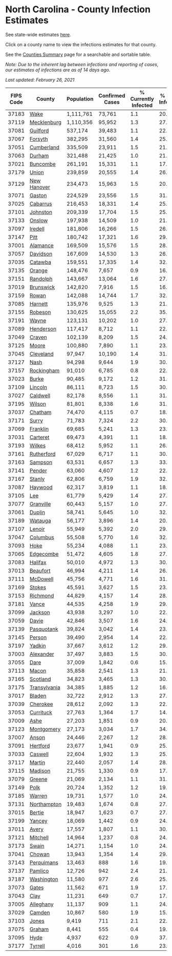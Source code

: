 # North Carolina - County Infection Estimates

See state-wide estimates [here](/infections/us-nc).

Click on a county name to view the infections estimates for that county.

See the [Counties Summary](/infections/summary-counties) page for a searchable and sortable table.

*Note: Due to the inherent lag between infections and reporting of cases, our estimates of infections are as of 14 days ago.*

*Last updated: February 26, 2021*

|   FIPS Code |                       County |   Population |   Confirmed Cases |   % Currently Infected |   % Total Infected |
|-------------|------------------------------|--------------|-------------------|------------------------|--------------------|
|       37183 |                 [Wake](wake) |    1,111,761 |            73,761 |                    1.1 |               20.2 |
|       37119 |   [Mecklenburg](mecklenburg) |    1,110,356 |            95,952 |                    1.3 |               27.1 |
|       37081 |         [Guilford](guilford) |      537,174 |            39,483 |                    1.1 |               22.4 |
|       37067 |           [Forsyth](forsyth) |      382,295 |            31,560 |                    1.4 |               25.3 |
|       37051 |     [Cumberland](cumberland) |      335,509 |            23,911 |                    1.5 |               21.4 |
|       37063 |             [Durham](durham) |      321,488 |            21,425 |                    1.0 |               21.6 |
|       37021 |         [Buncombe](buncombe) |      261,191 |            15,331 |                    1.1 |               17.5 |
|       37179 |               [Union](union) |      239,859 |            20,555 |                    1.4 |               26.1 |
|       37129 |   [New Hanover](new-hanover) |      234,473 |            15,963 |                    1.5 |               20.6 |
|       37071 |             [Gaston](gaston) |      224,529 |            23,556 |                    1.5 |               31.8 |
|       37025 |         [Cabarrus](cabarrus) |      216,453 |            18,331 |                    1.4 |               25.7 |
|       37101 |         [Johnston](johnston) |      209,339 |            17,704 |                    1.5 |               25.9 |
|       37133 |             [Onslow](onslow) |      197,938 |            14,509 |                    1.0 |               21.8 |
|       37097 |           [Iredell](iredell) |      181,806 |            16,266 |                    1.5 |               26.8 |
|       37147 |                 [Pitt](pitt) |      180,742 |            17,321 |                    1.6 |               29.0 |
|       37001 |         [Alamance](alamance) |      169,509 |            15,576 |                    1.5 |               28.0 |
|       37057 |         [Davidson](davidson) |      167,609 |            14,530 |                    1.3 |               26.3 |
|       37035 |           [Catawba](catawba) |      159,551 |            17,335 |                    1.4 |               32.7 |
|       37135 |             [Orange](orange) |      148,476 |             7,657 |                    0.9 |               16.3 |
|       37151 |         [Randolph](randolph) |      143,667 |            13,064 |                    1.6 |               27.8 |
|       37019 |       [Brunswick](brunswick) |      142,820 |             7,916 |                    1.5 |               16.7 |
|       37159 |               [Rowan](rowan) |      142,088 |            14,744 |                    1.7 |               32.0 |
|       37085 |           [Harnett](harnett) |      135,976 |             9,525 |                    1.3 |               21.2 |
|       37155 |           [Robeson](robeson) |      130,625 |            15,055 |                    2.2 |               35.5 |
|       37191 |               [Wayne](wayne) |      123,131 |            10,202 |                    1.0 |               27.3 |
|       37089 |       [Henderson](henderson) |      117,417 |             8,712 |                    1.1 |               22.8 |
|       37049 |             [Craven](craven) |      102,139 |             8,209 |                    1.5 |               24.0 |
|       37125 |               [Moore](moore) |      100,880 |             7,890 |                    1.1 |               23.7 |
|       37045 |       [Cleveland](cleveland) |       97,947 |            10,190 |                    1.4 |               31.2 |
|       37127 |                 [Nash](nash) |       94,298 |             9,644 |                    1.9 |               30.8 |
|       37157 |     [Rockingham](rockingham) |       91,010 |             6,785 |                    0.8 |               22.2 |
|       37023 |               [Burke](burke) |       90,485 |             9,172 |                    1.2 |               31.4 |
|       37109 |           [Lincoln](lincoln) |       86,111 |             8,723 |                    1.5 |               30.2 |
|       37027 |         [Caldwell](caldwell) |       82,178 |             8,556 |                    1.1 |               31.6 |
|       37195 |             [Wilson](wilson) |       81,801 |             8,338 |                    1.6 |               31.5 |
|       37037 |           [Chatham](chatham) |       74,470 |             4,115 |                    0.7 |               18.7 |
|       37171 |               [Surry](surry) |       71,783 |             7,324 |                    2.2 |               30.7 |
|       37069 |         [Franklin](franklin) |       69,685 |             5,241 |                    1.3 |               23.0 |
|       37031 |         [Carteret](carteret) |       69,473 |             4,391 |                    1.1 |               18.7 |
|       37193 |             [Wilkes](wilkes) |       68,412 |             5,952 |                    1.1 |               26.9 |
|       37161 |     [Rutherford](rutherford) |       67,029 |             6,717 |                    1.1 |               30.5 |
|       37163 |           [Sampson](sampson) |       63,531 |             6,657 |                    1.3 |               33.2 |
|       37141 |             [Pender](pender) |       63,060 |             4,607 |                    1.2 |               22.0 |
|       37167 |             [Stanly](stanly) |       62,806 |             6,759 |                    1.9 |               32.6 |
|       37087 |           [Haywood](haywood) |       62,317 |             3,819 |                    1.1 |               18.2 |
|       37105 |                   [Lee](lee) |       61,779 |             5,429 |                    1.4 |               27.8 |
|       37077 |       [Granville](granville) |       60,443 |             5,157 |                    1.0 |               27.4 |
|       37061 |             [Duplin](duplin) |       58,741 |             5,645 |                    1.0 |               32.0 |
|       37189 |           [Watauga](watauga) |       56,177 |             3,896 |                    1.4 |               20.6 |
|       37107 |             [Lenoir](lenoir) |       55,949 |             5,392 |                    2.0 |               29.2 |
|       37047 |         [Columbus](columbus) |       55,508 |             5,770 |                    1.6 |               32.1 |
|       37093 |                 [Hoke](hoke) |       55,234 |             4,088 |                    1.1 |               23.0 |
|       37065 |       [Edgecombe](edgecombe) |       51,472 |             4,605 |                    1.8 |               27.5 |
|       37083 |           [Halifax](halifax) |       50,010 |             4,972 |                    1.3 |               30.3 |
|       37013 |         [Beaufort](beaufort) |       46,994 |             4,211 |                    1.4 |               26.8 |
|       37111 |         [McDowell](mcdowell) |       45,756 |             4,771 |                    1.6 |               31.6 |
|       37169 |             [Stokes](stokes) |       45,591 |             3,627 |                    1.5 |               23.6 |
|       37153 |         [Richmond](richmond) |       44,829 |             4,157 |                    1.4 |               28.1 |
|       37181 |               [Vance](vance) |       44,535 |             4,258 |                    1.9 |               29.6 |
|       37099 |           [Jackson](jackson) |       43,938 |             3,297 |                    1.0 |               22.5 |
|       37059 |               [Davie](davie) |       42,846 |             3,507 |                    1.6 |               24.6 |
|       37139 |     [Pasquotank](pasquotank) |       39,824 |             3,042 |                    1.4 |               23.3 |
|       37145 |             [Person](person) |       39,490 |             2,954 |                    1.4 |               22.0 |
|       37197 |             [Yadkin](yadkin) |       37,667 |             3,612 |                    1.2 |               29.4 |
|       37003 |       [Alexander](alexander) |       37,497 |             3,883 |                    1.5 |               30.8 |
|       37055 |                 [Dare](dare) |       37,009 |             1,842 |                    0.6 |               15.0 |
|       37113 |               [Macon](macon) |       35,858 |             2,541 |                    1.3 |               21.8 |
|       37165 |         [Scotland](scotland) |       34,823 |             3,465 |                    1.3 |               30.2 |
|       37175 | [Transylvania](transylvania) |       34,385 |             1,885 |                    1.2 |               16.2 |
|       37017 |             [Bladen](bladen) |       32,722 |             2,912 |                    1.3 |               27.7 |
|       37039 |         [Cherokee](cherokee) |       28,612 |             2,092 |                    1.3 |               22.2 |
|       37053 |       [Currituck](currituck) |       27,763 |             1,364 |                    1.7 |               14.3 |
|       37009 |                 [Ashe](ashe) |       27,203 |             1,851 |                    0.9 |               20.3 |
|       37123 |     [Montgomery](montgomery) |       27,173 |             3,034 |                    1.7 |               34.7 |
|       37007 |               [Anson](anson) |       24,446 |             2,267 |                    1.2 |               28.4 |
|       37091 |         [Hertford](hertford) |       23,677 |             1,941 |                    0.9 |               25.7 |
|       37033 |           [Caswell](caswell) |       22,604 |             1,932 |                    1.3 |               25.8 |
|       37117 |             [Martin](martin) |       22,440 |             2,057 |                    1.4 |               28.0 |
|       37115 |           [Madison](madison) |       21,755 |             1,330 |                    0.9 |               17.9 |
|       37079 |             [Greene](greene) |       21,069 |             2,134 |                    1.1 |               31.3 |
|       37149 |                 [Polk](polk) |       20,724 |             1,352 |                    1.2 |               19.8 |
|       37185 |             [Warren](warren) |       19,731 |             1,577 |                    1.0 |               24.6 |
|       37131 |   [Northampton](northampton) |       19,483 |             1,674 |                    0.8 |               27.5 |
|       37015 |             [Bertie](bertie) |       18,947 |             1,623 |                    0.7 |               27.2 |
|       37199 |             [Yancey](yancey) |       18,069 |             1,442 |                    0.9 |               24.0 |
|       37011 |               [Avery](avery) |       17,557 |             1,807 |                    1.1 |               30.5 |
|       37121 |         [Mitchell](mitchell) |       14,964 |             1,237 |                    0.8 |               24.7 |
|       37173 |               [Swain](swain) |       14,271 |             1,154 |                    1.0 |               24.2 |
|       37041 |             [Chowan](chowan) |       13,943 |             1,354 |                    1.4 |               29.0 |
|       37143 |     [Perquimans](perquimans) |       13,463 |               888 |                    1.6 |               19.9 |
|       37137 |           [Pamlico](pamlico) |       12,726 |               942 |                    2.4 |               21.9 |
|       37187 |     [Washington](washington) |       11,580 |               977 |                    2.6 |               25.4 |
|       37073 |               [Gates](gates) |       11,562 |               671 |                    1.9 |               17.3 |
|       37043 |                 [Clay](clay) |       11,231 |               649 |                    0.7 |               17.5 |
|       37005 |       [Alleghany](alleghany) |       11,137 |               909 |                    1.1 |               24.9 |
|       37029 |             [Camden](camden) |       10,867 |               580 |                    1.9 |               15.7 |
|       37103 |               [Jones](jones) |        9,419 |               711 |                    2.1 |               22.7 |
|       37075 |             [Graham](graham) |        8,441 |               555 |                    0.4 |               19.7 |
|       37095 |                 [Hyde](hyde) |        4,937 |               622 |                    0.9 |               37.8 |
|       37177 |           [Tyrrell](tyrrell) |        4,016 |               301 |                    1.6 |               23.8 |
